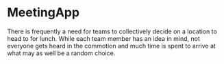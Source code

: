 # MeetingApp
There is frequently a need for teams to collectively decide on a location to head to for lunch. While each team member has an idea in mind, not everyone gets heard in the commotion and much time is spent to arrive at what may as well be a random choice.

